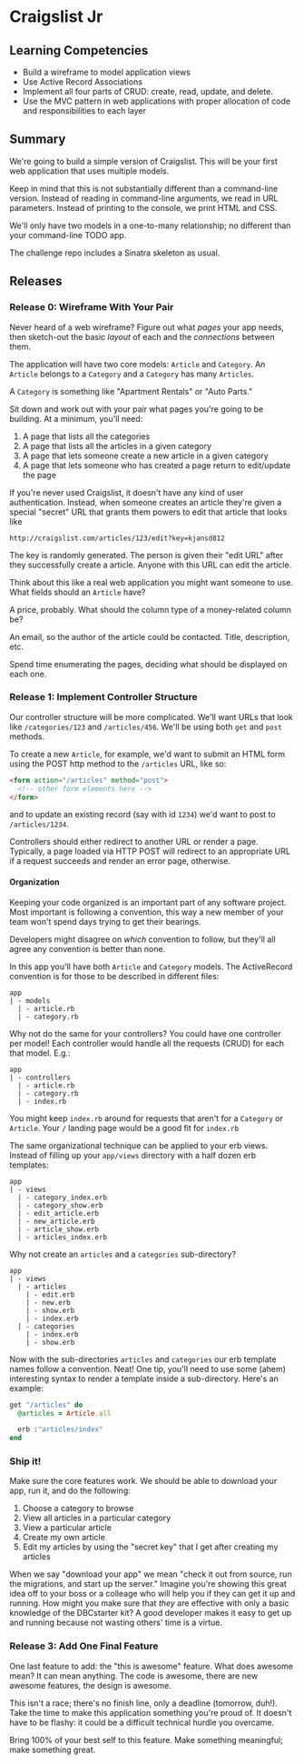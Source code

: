 # Craigslist Jr

## Learning Competencies
* Build a wireframe to model application views
* Use Active Record Associations
* Implement all four parts of CRUD: create, read, update, and delete.
* Use the MVC pattern in web applications with proper allocation of code and responsibilities to each layer

## Summary
We're going to build a simple version of Craigslist. This will be your first
web application that uses multiple models.

Keep in mind that this is not substantially different than a command-line
version. Instead of reading in command-line arguments, we read in URL
parameters. Instead of printing to the console, we print HTML and CSS.

We'll only have two models in a one-to-many relationship; no different than
your command-line TODO app.

The challenge repo includes a Sinatra skeleton as usual.

## Releases
### Release 0: Wireframe With Your Pair
Never heard of a web wireframe? Figure out what *pages* your app needs, then
sketch-out the basic *layout* of each and the *connections* between them.

The application will have two core models: `Article` and `Category`.  An `Article`
belongs to a `Category` and a `Category` has many `Articles`.

A `Category` is something like "Apartment Rentals" or "Auto Parts."

Sit down and work out with your pair what pages you're going to be building.
At a minimum, you'll need:
1. A page that lists all the categories
2. A page that lists all the articles in a given category
3. A page that lets someone create a new article in a given category
4. A page that lets someone who has created a page return to edit/update the page

If you're never used Craigslist, it doesn't have any kind of user
authentication.  Instead, when someone creates an article they're given a special
"secret" URL that grants them powers to edit that article that looks like

```text
http://craigslist.com/articles/123/edit?key=kjansd812
```

The key is randomly generated. The person is given their "edit URL" after they
successfully create a article. Anyone with this URL can edit the article.

Think about this like a real web application you might want someone to use.
What fields should an `Article` have?

A price, probably. What should the column type of a money-related column be?

An email, so the author of the article could be contacted. Title, description, etc.

Spend time enumerating the pages, deciding what should be displayed on each
one.

### Release 1: Implement Controller Structure
Our controller structure will be more complicated. We'll want URLs that look
like `/categories/123` and `/articles/456`. We'll be using both `get` and `post`
methods.

To create a new `Article`, for example, we'd want to submit an HTML form using the
POST http method to the `/articles` URL, like so:

```html
<form action="/articles" method="post">
  <!-- other form elements here -->
</form>
```

and to update an existing record (say with id `1234`) we'd want to post to
`/articles/1234`.

Controllers should either redirect to another URL or render a page. Typically,
a page loaded via HTTP POST will redirect to an appropriate URL if a request
succeeds and render an error page, otherwise.

#### Organization
Keeping your code organized is an important part of any software project. Most
important is following a convention, this way a new member of your team won't
spend days trying to get their bearings.

Developers might disagree on _which_ convention to follow, but they'll all
agree any convention is better than none.

In this app you'll have both `Article` and `Category` models. The ActiveRecord
convention is for those to be described in different files:

```text
app
| - models
  | - article.rb
  | - category.rb
```

Why not do the same for your controllers? You could have one controller per
model! Each controller would handle all the requests (CRUD) for each that
model. E.g.:


```text
app
| - controllers
  | - article.rb
  | - category.rb
  | - index.rb
```

You might keep `index.rb` around for requests that aren't for a `Category` or
`Article`. Your `/` landing page would be a good fit for `index.rb`

The same organizational technique can be applied to your erb views. Instead of
filling up your `app/views` directory with a half dozen erb templates:

```text
app
| - views
  | - category_index.erb
  | - category_show.erb
  | - edit_article.erb
  | - new_article.erb
  | - article_show.erb
  | - articles_index.erb
```

Why not create an `articles` and a `categories` sub-directory?

```text
app
| - views
  | - articles
    | - edit.erb
    | - new.erb
    | - show.erb
    | - index.erb
  | - categories
    | - index.erb
    | - show.erb
```

Now with the sub-directories `articles` and `categories` our erb template names
follow a convention. Neat! One tip, you'll need to use some (ahem) interesting
syntax to render a template inside a sub-directory. Here's an example:

```ruby
get "/articles" do
  @articles = Article.all

  erb :"articles/index"
end
```

### Ship it!
Make sure the core features work. We should be able to download your app, run
it, and do the following:

1. Choose a category to browse
2. View all articles in a particular category
3. View a particular article
4. Create my own article
5. Edit my articles by using the "secret key" that I get after creating my articles

When we say "download your app" we mean "check it out from source, run the
migrations, and start up the server." Imagine you're showing this great idea
off to your boss or a colleage who will help you if they can get it up and
running. How might you make sure that *they* are effective with only a basic
knowledge of the DBCstarter kit? A good developer makes it easy to get up and
running because not wasting others' time is a virtue.

### Release 3: Add One Final Feature
One last feature to add: the "this is awesome" feature. What does awesome
mean? It can mean anything. The code is awesome, there are new awesome
features, the design is awesome.

This isn't a race; there's no finish line, only a deadline (tomorrow, duh!).
Take the time to make this application something you're proud of. It doesn't
have to be flashy: it could be a difficult technical hurdle you
overcame.

Bring 100% of your best self to this feature. Make something meaningful; make
something great.